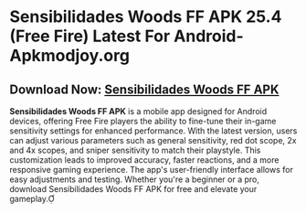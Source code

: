 ﻿#  Sensibilidades Woods FF APK 25.4 (Free Fire) Latest For Android- Apkmodjoy.org
##  Download Now: [Sensibilidades Woods FF APK](https://tinyurl.com/mrxdrnnn)

**Sensibilidades Woods FF APK** is a mobile app designed for Android devices, offering Free Fire players the ability to fine-tune their in-game sensitivity settings for enhanced performance. With the latest version, users can adjust various parameters such as general sensitivity, red dot scope, 2x and 4x scopes, and sniper sensitivity to match their playstyle. This customization leads to improved accuracy, faster reactions, and a more responsive gaming experience. The app's user-friendly interface allows for easy adjustments and testing. Whether you're a beginner or a pro, download Sensibilidades Woods FF APK for free and elevate your gameplay.
